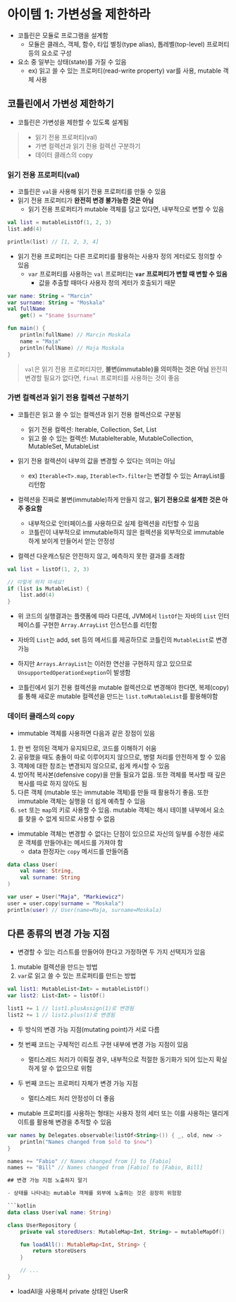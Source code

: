 # 아이템 1: 가변성을 제한하라

- 코틀린은 모듈로 프로그램을 설계함
  - 모듈은 클래스, 객체, 함수, 타입 별칭(type alias), 톱레벨(top-level) 프로퍼티 등의 요소로 구성
- 요소 중 일부는 상태(state)를 가질 수 있음
  - ex) 읽고 쓸 수 있는 프로퍼티(read-write property) var를 사용, mutable 객체 사용

## 코틀린에서 가변성 제한하기

- 코틀린은 가변성을 제한할 수 있도록 설계됨
  
> - 읽기 전용 프로퍼티(val)
> - 가변 컬렉션과 읽기 전용 컬렉션 구분하기
> - 데이터 클래스의 copy

### 읽기 전용 프로퍼티(val)

- 코틀린은 `val`을 사용해 읽기 전용 프로퍼티를 만들 수 있음
- 읽기 전용 프로퍼티가 **완전히 변경 불가능한 것은 아님**
  - 읽기 전용 프로퍼티가 mutable 객체를 담고 있다면, 내부적으로 변할 수 있음

```kotlin
val list = mutableListOf(1, 2, 3)
list.add(4)

println(list) // [1, 2, 3, 4]
```

- 읽기 전용 프로퍼티는 다른 프로퍼티를 활용하는 사용자 정의 게터로도 정의할 수 있음
  - `var` 프로퍼티를 사용하는 `val` 프로퍼티는 **`var` 프로퍼티가 변할 때 변할 수 있음**
    - 값을 추출할 때마다 사용자 정의 게터가 호출되기 때문

```kotlin
var name: String = "Marcin"
var surname: String = "Moskala"
val fullName
    get() = "$name $surname"

fun main() {
    println(fullName) // Marcin Moskala
    name = "Maja"
    println(fullName) // Maja Moskala
}
```

> `val`은 읽기 전용 프로퍼티지만, **불변(immutable)을 의미하는 것은 아님**
> 완전히 변경할 필요가 없다면, `final` 프로퍼티를 사용하는 것이 좋음

### 가변 컬렉션과 읽기 전용 컬렉션 구분하기

- 코틀린은 읽고 쓸 수 있는 컬렉션과 읽기 전용 컬렉션으로 구분됨
  - 읽기 전용 컬렉션: Iterable, Collection, Set, List
  - 읽고 쓸 수 있는 컬렉션: MutableIterable, MutableCollection, MutableSet, MutableList

- 읽기 전용 컬렉션이 내부의 값을 변경할 수 있다는 의미는 아님
  - ex) `Iterable<T>.map`, `Iterable<T>.filter`는 변경할 수 있는 ArrayList를 리턴함

- 컬렉션을 진짜로 불변(immutable)하게 만들지 않고, **읽기 전용으로 설계한 것은 아주 중요함**
  - 내부적으로 인터페이스를 사용하므로 실제 컬렉션을 리턴할 수 있음
  - 코틀린이 내부적으로 immutable하지 않은 컬렉션을 외부적으로 immutable하게 보이게 만들어서 얻는 안정성

- 컬렉션 다운캐스팅은 안전하지 않고, 예측하지 못한 결과를 초래함

```kotlin
val list = listOf(1, 2, 3)

// 이렇게 하지 마세요!
if (list is MutableList) {
    list.add(4)
}
```

- 위 코드의 실행결과는 플랫폼에 따라 다른데, JVM에서 `listOf`는 자바의 `List` 인터페이스를 구현한 `Array.ArrayList` 인스턴스를 리턴함
- 자바의 `List`는 add, set 등의 메서드를 제공하므로 코틀린의 `MutableList`로 변경 가능
- 하지만 `Arrays.ArrayList`는 이러한 연산을 구현하지 않고 있으므로 `UnsupportedOperationExeption`이 발생함

- 코틀린에서 읽기 전용 컬렉션을 mutable 컬렉션으로 변경해야 한다면, 복제(copy)를 통해 새로운 mutable 컬렉션을 만드는 `list.toMutableList`를 활용해야함

### 데이터 클래스의 copy

- immutable 객체를 사용하면 다음과 같은 장점이 있음

1. 한 번 정의된 객체가 유지되므로, 코드를 이해하기 쉬움
2. 공유했을 때도 충돌이 따로 이루어지지 않으므로, 병렬 처리를 안전하게 할 수 있음
3. 객체에 대한 참조는 변경되지 않으므로, 쉽게 캐시할 수 있음
4. 방어적 복사본(defensive copy)을 만들 필요가 없음. 또한 객체를 복사할 때 깊은 복사를 따로 하지 않아도 됨
5. 다른 객체 (mutable 또는 immutable 객체)를 만들 때 활용하기 좋음. 또한 immutable 객체는 실행을 더 쉽게 예측할 수 있음
6. `set` 또는 `map`의 키로 사용할 수 있음. mutable 객체는 해시 테이블 내부에서 요소를 찾을 수 없게 되므로 사용할 수 없음

- immutable 객체는 변경할 수 없다는 단점이 있으므로 자신의 일부를 수정한 새로운 객체를 만들어내는 메서드를 가져야 함
  - data 한정자는 `copy` 메서드를 만들어줌

```kotlin
data class User(
    val name: String,
    val surname: String
)

var user = User("Maja", "Markiewicz")
user = user.copy(surname = "Moskala")
println(user) // User(name=Maja, surname=Moskala)
```

## 다른 종류의 변경 가능 지점

- 변경할 수 있는 리스트를 만들어야 한다고 가정하면 두 가지 선택지가 있음

1. mutable 컬렉션을 만드는 방법
2. `var`로 읽고 쓸 수 있는 프로퍼티를 만드는 방법

```kotlin
val list1: MutableList<Int> = mutableListOf()
var list2: List<Int> = listOf()

list1 += 1 // list1.plusAssign(1)로 변경됨
list2 += 1 // list2.plus(1)로 변경됨
```

- 두 방식의 변경 가능 지점(mutating point)가 서로 다름
- 첫 번째 코드는 구체적인 리스트 구현 내부에 변경 가능 지점이 있음
  - 멀티스레드 처리가 이뤄질 경우, 내부적으로 적절한 동기화가 되어 있는지 확실하게 알 수 없으므로 위험
- 두 번째 코드는 프로퍼티 자체가 변경 가능 지점
  - 멀티스레드 처리 안정성이 더 좋음

- mutable 프로퍼티를 사용하는 형태는 사용자 정의 세터 또는 이를 사용하는 델리게이트를 활용해 변경을 추적할 수 있음

```kotlin
var names by Delegates.observable(listOf<String>()) { _, old, new -> 
    println("Names changed from $old to $new")
}

names += "Fabio" // Names changed from [] to [Fabio]
names += "Bill" // Names changed from [Fabio] to [Fabio, Bill]

## 변경 가능 지점 노출하지 말기

- 상태를 나타내는 mutable 객체를 외부에 노출하는 것은 굉장히 위험함

```kotlin
data class User(val name: String)

class UserRepository {
    private val storedUsers: MutableMap<Int, String> = mutableMapOf()

    fun loadAll(): MutableMap<Int, String> {
        return storeUsers
    }

    // ...
}
```

- loadAll을 사용해서 private 상태인 UserR